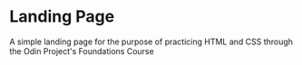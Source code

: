 # Landing Page

A simple landing page for the purpose of practicing HTML and CSS through the Odin Project's Foundations Course
